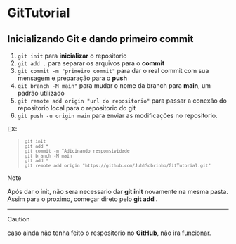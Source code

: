 # GitTutorial
## Inicializando Git e dando primeiro commit
1. `git init` para **inicializar** o repositorio<br>
1. `git add .` para separar os arquivos para o **commit**<br>
1. `git commit -m "primeiro commit"` para dar o real commit com sua mensagem e preparação para o **push**<br>
1. `git branch -M main"` para mudar o nome da branch para **main**, um padrão utilizado<br>
1. `git remote add origin "url do repositorio"` para passar a conexão do repositorio local para o repositorio do git<br>
1. `git push -u origin main` para enviar as modificações no repositorio.

 EX:
><sub> `git init `</sub><br>
><sub> `git add *`</sub><br>
><sub> `git commit -m "Adicinando responsividade`</sub><br>
><sub> `git branch -M main`</sub><br>
><sub> `git add *`</sub><br>
><sub> `git remote add origin "https://github.com/JuhhSobrinho/GitTutorial.git"`</sub><br>

> [!NOTE]
> Após dar o init, não sera necessario dar **git init** novamente na mesma pasta. Assim para o proximo, começar direto pelo **git add .**

---


> [!CAUTION]
> caso ainda não tenha feito o respositorio no **GitHub**, não ira funcionar.
